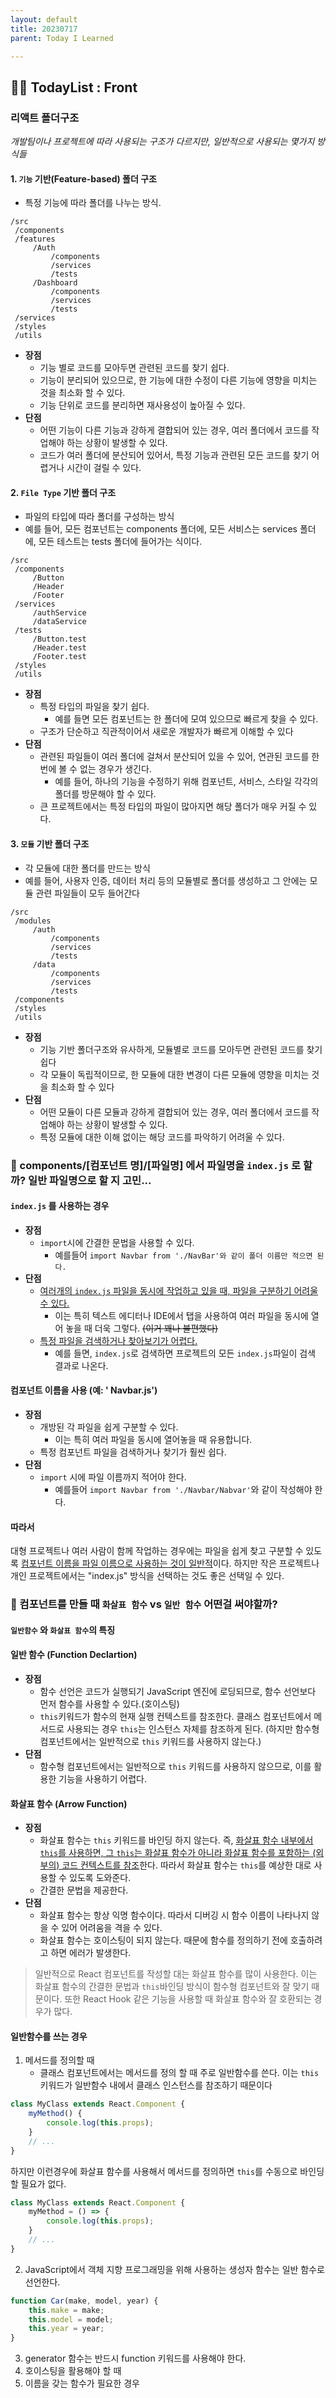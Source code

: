 ```yaml
---
layout: default
title: 20230717
parent: Today I Learned

---
```


## 💃🏼 TodayList : Front
### 리액트 폴더구조
*개발팀이나 프로젝트에 따라 사용되는 구조가 다르지만, 일반적으로 사용되는 몇가지 방식들*

#### 1. `기능` 기반(Feature-based) 폴더 구조
- 특정 기능에 따라 폴더를 나누는 방식.
```
/src
 /components
 /features
     /Auth
         /components
         /services
         /tests
     /Dashboard
         /components
         /services
         /tests
 /services
 /styles
 /utils

```
- **장점**
	- 기능 별로 코드를 모아두면 관련된 코드를 찾기 쉽다.
	- 기능이 분리되어 있으므로, 한 기능에 대한 수정이 다른 기능에 영향을 미치는 것을 최소화 할 수 있다.
	- 기능 단위로 코드를 분리하면 재사용성이 높아질 수 있다.
- **단점**
	- 어떤 기능이 다른 기능과 강하게 결합되어 있는 경우, 여러 폴더에서 코드를 작업해야 하는 상황이 발생할 수 있다.
	- 코드가 여러 폴더에 분산되어 있어서, 특정 기능과 관련된 모든 코드를 찾기 어렵거나 시간이 걸릴 수 있다.




#### 2. `File Type` 기반 폴더 구조
- 파일의 타입에 따라 폴더를 구성하는 방식
- 예를 들어, 모든 컴포넌트는 components 폴더에, 모든 서비스는 services 폴더에, 모든 테스트는 tests 폴더에 들어가는 식이다.
```
/src
 /components
     /Button
     /Header
     /Footer
 /services
     /authService
     /dataService
 /tests
     /Button.test
     /Header.test
     /Footer.test
 /styles
 /utils
```
- **장점**
	- 특정 타입의 파일을 찾기 쉽다.
		- 예를 들면 모든 컴포넌트는 한 폴더에 모여 있으므로 빠르게 찾을 수 있다.
	- 구조가 단순하고 직관적이어서 새로운 개발자가 빠르게 이해할 수 있다
- **단점**
	- 관련된 파일들이 여러 폴더에 걸쳐서 분산되어 있을 수 있어, 연관된 코드를 한번에 볼 수 없는 경우가 생긴다.
		- 예를 들어, 하나의 기능을 수정하기 위해 컴포넌트, 서비스, 스타일 각각의 폴더를 방문해야 할 수 있다.
	- 큰 프로젝트에서는 특정 타입의 파일이 많아지면 해당 폴더가 매우 커질 수 있다.


#### 3. `모듈` 기반 폴더 구조
- 각 모듈에 대한 폴더를 만드는 방식
- 예를 들어, 사용자 인증, 데이터 처리 등의 모듈별로 폴더를 생성하고 그 안에는 모듈 관련 파일들이 모두 들어간다
```
/src
 /modules
     /auth
         /components
         /services
         /tests
     /data
         /components
         /services
         /tests
 /components
 /styles
 /utils
```
- **장점**
	- 기능 기반 폴더구조와 유사하게, 모듈별로 코드를 모아두면 관련된 코드를 찾기 쉽다
	- 각 모듈이 독립적이므로, 한 모듈에 대한 변경이 다른 모듈에 영향을 미치는 것을 최소화 할 수 있다
- **단점**
	- 어떤 모듈이 다른 모듈과 강하게 결합되어 있는 경우, 여러 폴더에서 코드를 작업해야 하는 상황이 발생할 수 있다.
	- 특정 모듈에 대한 이해 없이는 해당 코드를 파악하기 어려울 수 있다.




### 🐑 components/[컴포넌트 명]/[파일명] 에서 파일명을 `index.js`  로 할까? 일반 파일명으로 할 지 고민...
#### `index.js` 를 사용하는 경우
- **장점**
	- `import`시에 간결한 문법을 사용할 수 있다.
		- 예를들어 `import Navbar from './NavBar'와 같이 폴더 이름만 적으면 된다.`
- **단점**
	- <u>여러개의 `index.js` 파일을 동시에 작업하고 있을 때, 파일을 구분하기 어려울 수 있다.</u>
		- 이는 특히 텍스트 에디터나 IDE에서 탭을 사용하여 여러 파일을 동시에 열어 놓을 때 더욱 그렇다. ~~(이거 꽤나 불편했다)~~
	- <u>특정 파일을 검색하거나 찾아보기가 어렵다.</u>
		- 예를 들면, `index.js`로 검색하면 프로젝트의 모든 `index.js`파일이 검색 결과로 나온다.

#### 컴포넌트 이름을 사용 (예: ' Navbar.js')
- **장점**
	- 개방된 각 파일을 쉽게 구분할 수 있다.
		- 이는 특히 여러 파일을 동시에 열어놓을 때 유용합니다.
	- 특정 컴포넌트 파일을 검색하거나 찾기가 훨씬 쉽다.
- **단점**
	- `import` 시에 파일 이름까지 적어야 한다.
		- 예를들어 `import Navbar from './Navbar/Nabvar'`와 같이 작성해야 한다.

#### 따라서
대형 프로젝트나 여러 사람이 함께 작업하는 경우에는 파일을 쉽게 찾고 구분할 수 있도록 <u>컴포넌트 이름을 파일 이름으로 사용하는 것이 일반적</u>이다.
하지만 작은 프로젝트나 개인 프로젝트에서는 "index.js" 방식을 선택하는 것도 좋은 선택일 수 있다.


### 🐑 컴포넌트를 만들 때 `화살표 함수`  vs `일반 함수` 어떤걸 써야할까?

#### `일반함수` 와 `화살표 함수`의 특징
#### 일반 함수 (Function Declartion)
- **장점**
	- 함수 선언은 코드가 실행되기 JavaScript 엔진에 로딩되므로, 함수 선언보다 먼저 함수를 사용할 수 있다.(호이스팅)
	- `this`키워드가 함수의 현재 실행 컨텍스트를 참조한다. 클래스 컴포넌트에서 메서드로 사용되는 경우 `this`는 인스턴스 자체를 참조하게 된다. (하지만 함수형 컴포넌트에서는 일반적으로 `this` 키워드를 사용하지 않는다.)
- **단점**
	- 함수형 컴포넌트에서는 일반적으로 `this` 키워드를 사용하지 않으므로, 이를 활용한 기능을 사용하기 어렵다.

#### 화살표 함수 (Arrow Function)
- **장점**
	- 화살표 함수는 `this` 키워드를 바인딩 하지 않는다. 즉, <u>화살표 함수 내부에서 `this`를 사용하면, 그 `this`는 화살표 함수가 아니라 화살표 함수를 포함하는 (외부의) 코드 컨텍스트를 참조</u>한다. 따라서 화살표 함수는 `this`를 예상한 대로 사용할 수 있도록 도와준다.
	- 간결한 문법을 제공한다.
- **단점**
	- 화살표 함수는 항상 익명 함수이다. 따라서 디버깅 시 함수 이름이 나타나지 않을 수 있어 어려움을 격을 수 있다.
	- 화살표 함수는 호이스팅이 되지 않는다. 때문에 함수를 정의하기 전에 호출하려고 하면 에러가 발생한다.

> 일반적으로 React 컴포넌트를 작성할 대는 화살표 함수를 많이 사용한다. 이는 화살표 함수의 간결한 문법과 `this`바인딩 방식이 함수형 컴포넌트와 잘 맞기 때문이다. 
> 또한 React Hook 같은 기능을 사용할 때 화살표 함수와 잘 호환되는 경우가 많다.


#### 일반함수를 쓰는 경우
1. 메서드를 정의할 때
	- 클래스 컴포넌트에서는 메서드를 정의 할 때 주로 일반함수를 쓴다. 이는 `this` 키워드가 일반함수 내에서 클래스 인스턴스를 참조하기 때문이다
``` js
class MyClass extends React.Component {
    myMethod() {
        console.log(this.props);
    }
    // ...
}

```
하지만 이런경우에 화살표 함수를 사용해서 메서드를 정의하면 `this`를 수동으로 바인딩할 필요가 없다.
``` js
class MyClass extends React.Component {
    myMethod = () => {
        console.log(this.props);
    }
    // ...
}

```

2. JavaScript에서 객체 지향 프로그래밍을 위해 사용하는 생성자 함수는 일반 함수로 선언한다.
```js
function Car(make, model, year) {
    this.make = make;
    this.model = model;
    this.year = year;
}
```

3. generator 함수는 반드시 function 키워드를 사용해야 한다.
4. 호이스팅을 활용해야 할 때 
5. 이름을 갖는 함수가 필요한 경우


